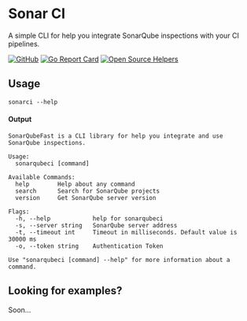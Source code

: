 # Sonar CI
A simple CLI for help you integrate SonarQube inspections with your CI pipelines.

[![GitHub](https://img.shields.io/github/license/odair-pedro/sonarci)](https://github.com/odair-pedro/sonarci/blob/master/LICENSE)
[![Go Report Card](https://goreportcard.com/badge/github.com/odair-pedro/sonarci)](https://goreportcard.com/report/github.com/odair-pedro/sonarci)
[![Open Source Helpers](https://www.codetriage.com/odair-pedro/sonarci/badges/users.svg)](https://www.codetriage.com/odair-pedro/sonarci)

## Usage
```
sonarci --help
```

#### Output
```
SonarQubeFast is a CLI library for help you integrate and use SonarQube inspections.

Usage:
  sonarqubeci [command]

Available Commands:
  help        Help about any command
  search      Search for SonarQube projects
  version     Get SonarQube server version

Flags:
  -h, --help            help for sonarqubeci
  -s, --server string   SonarQube server address
  -t, --timeout int     Timeout in milliseconds. Default value is 30000 ms
  -o, --token string    Authentication Token

Use "sonarqubeci [command] --help" for more information about a command.

```

## Looking for examples?
Soon...


